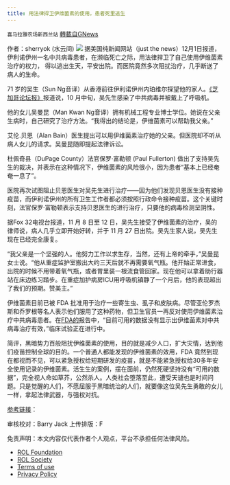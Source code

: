 ```yaml
---
title: 用法律捍卫伊维菌素的使用，患者死里逃生
---
```

`喜马拉雅农场新西兰站` [轉載自GNews](https://gnews.org/zh-hans/1718845/)

作者：sherryok (水云间)
![](https://assets.gnews.org/wp-content/uploads/2021/12/截屏2021-12-04-19.30.25.jpg)
据美国纯新闻网站（just the news）12月1日报道，伊利诺伊州一名中共病毒患者，在濒临死亡之际，用法律捍卫了自己使用伊维菌素治疗的权力， 得以逃出生天，平安出院。而医院竟然多次阻扰治疗，几乎断送了病人的生命。

71 岁的吴生（Sun Ng音译）从香港前往伊利诺伊州内珀维尔探望他的家人。[《芝加哥论坛报》](https://translate.google.com/website?sl=en&amp;tl=zh-CN&amp;u=https://www.chicagotribune.com/news/breaking/ct-ivermectin-edward-hospital-lawsuit-covid-20211110-yjzbvdiltzfuzil4q5g2mfjglq-story.html)报道说，10 月中旬，吴先生感染了中共病毒并被戴上了呼吸机。

他的女儿吴曼昆（Man Kwan Ng音译）拥有机械工程专业博士学位。她说在父亲生病时，自己研究了治疗方法。“我得出的结论是，伊维菌素可以帮助我父亲。”

艾伦.贝恩（Alan Bain）医生提出可以用伊维菌素治疗她的父亲。但医院却不听从病人女儿的请求。吴曼昆随即提起法律诉讼。

杜佩奇县（DuPage County）法官保罗·富勒顿 (Paul Fullerton) 做出了支持吴先生的裁决，并表示在这种情况下，伊维菌素的风险很小，因为患者“基本上已经奄奄一息了”。

医院再次试图阻止贝恩医生对吴先生进行治疗——因为他们发现贝恩医生没有接种疫苗，而伊利诺伊州的所有卫生工作者都必须按照行政命令接种疫苗。这个关键时刻，法官保罗·富勒顿表示支持贝恩医生的进行治疗，只要他的病毒检测呈阴性。

据Fox 32电视台报道，11 月 8 日至 12 日，吴先生接受了伊维菌素的治疗，吴的律师说，病人几乎立即开始好转，并于 11 月 27 日出院。吴先生家人说，吴先生现在已经完全康复。

“我父亲是一个坚强的人。他努力工作以求生存，当然，还有上帝的牵手，”吴曼昆女士说。“他从重症监护室搬出大约三天后就不再需要氧气瓶。他开始正常进食，出院的时候不用带着氧气瓶，或者胃里装一根流食管回家。现在他可以拿着助行器站在床边练习踏步。在重症加护病房ICU用呼吸机镇静了一个月后，他的表现超出了我们的预期。赞美主。”

伊维菌素目前已被 FDA 批准用于治疗一些寄生虫、虱子和皮肤病。尽管亚伦罗杰斯和乔罗根等名人表示他们服用了这种药物，但卫生官员一再反对使用伊维菌素治疗中共病毒患者。在[FDA的](https://translate.google.com/website?sl=en&amp;tl=zh-CN&amp;u=https://www.fda.gov/consumers/consumer-updates/why-you-should-not-use-ivermectin-treat-or-prevent-covid-19)报告中，“目前可用的数据没有显示出伊维菌素对中共病毒治疗有效，”临床试验正在进行中。

简评，黑暗势力百般阻扰伊维菌素的使用，目的就是减少人口，扩大灾情，达到他们疫苗控制全球的目的。一个普通人都能发现的伊维菌素的效用，FDA 竟然到现在都视而不见，可以紧急授权给短期研发的疫苗，就是不能紧急授权给30多年安全使用记录的伊维菌素。活生生的案例，摆在面前，仍然死硬坚持没有“可用的数据”，完全视人命如草芥，公然杀人。人类社会堕落至此，遭受天谴也是时间问题。只是觉醒的人们，不愿屈服于黑暗统治的人们，就要像这位吴先生勇敢的女儿一样，拿起法律武器，与强权对抗。

[参考链接](https://justthenews.com/politics-policy/health/dying-covid-19-patient-recovers-after-court-orders-ivermectin-treatment)：



审核校对：Barry Jack
上传排版：F

 

免责声明：本文内容仅代表作者个人观点，平台不承担任何法律风险。

- [ROL Foundation](https://rolfoundation.org/)
- [ROL Society](https://rolsociety.org/)
- [Terms of use](https://gnews.org/terms-of-use-3/)
- [Privacy Policy](https://gnews.org/privacy-policy/)
